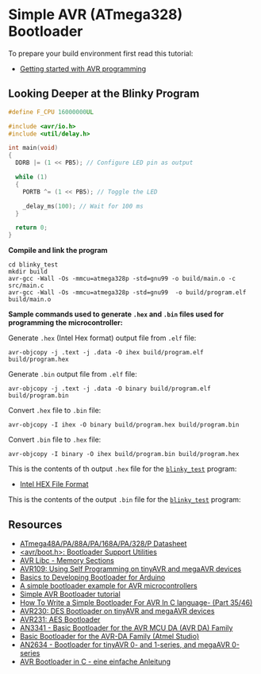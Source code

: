 # Simple AVR (ATmega328) Bootloader

To prepare your build environment first read this tutorial:

- [Getting started with AVR programming](https://github.com/m3y54m/start-avr)

## Looking Deeper at the Blinky Program

```c
#define F_CPU 16000000UL

#include <avr/io.h>
#include <util/delay.h>

int main(void)
{
  DDRB |= (1 << PB5); // Configure LED pin as output

  while (1)
  {
    PORTB ^= (1 << PB5); // Toggle the LED

    _delay_ms(100); // Wait for 100 ms
  }

  return 0;
}
```

**Compile and link the program**

```
cd blinky_test
mkdir build
avr-gcc -Wall -Os -mmcu=atmega328p -std=gnu99 -o build/main.o -c src/main.c
avr-gcc -Wall -Os -mmcu=atmega328p -std=gnu99  -o build/program.elf build/main.o
```

**Sample commands used to generate `.hex` and `.bin` files used for programming the microcontroller:**


Generate `.hex` (Intel Hex format) output file from `.elf` file:

```
avr-objcopy -j .text -j .data -O ihex build/program.elf build/program.hex
```

Generate `.bin` output file from `.elf` file:

```
avr-objcopy -j .text -j .data -O binary build/program.elf build/program.bin
```

Convert `.hex` file to `.bin` file:

```
avr-objcopy -I ihex -O binary build/program.hex build/program.bin
```

Convert `.bin` file to `.hex` file:

```
avr-objcopy -I binary -O ihex build/program.bin build/program.hex
```

This is the contents of th output `.hex` file for the [`blinky_test`](blinky_test) program:



- [Intel HEX File Format](https://microchipdeveloper.com/ipe:sqtp-hex-file-format)


This is the contents of the output `.bin` file for the [`blinky_test`](blinky_test) program:



## Resources

- [ATmega48A/PA/88A/PA/168A/PA/328/P Datasheet](https://ww1.microchip.com/downloads/en/DeviceDoc/ATmega48A-PA-88A-PA-168A-PA-328-P-DS-DS40002061B.pdf)
- [<avr/boot.h>: Bootloader Support Utilities](https://www.nongnu.org/avr-libc/user-manual/group__avr__boot.html)
- [AVR Libc - Memory Sections](https://www.nongnu.org/avr-libc/user-manual/mem_sections.html)
- [AVR109: Using Self Programming on tinyAVR and megaAVR devices](https://www.microchip.com/en-us/application-notes/an1644)
- [Basics to Developing Bootloader for Arduino](https://www.electronicwings.com/arduino/basics-to-developing-bootloader-for-arduino)
- [A simple bootloader example for AVR microcontrollers](https://github.com/radhoo/AVR-bootloader)
- [Simple AVR Bootloader tutorial](https://www.pocketmagic.net/simple-avr-bootloader-tutorial/)
- [How To Write a Simple Bootloader For AVR In C language- (Part 35/46)](https://www.engineersgarage.com/how-to-write-a-simple-bootloader-for-avr-in-c-language-part-35-46/)
- [AVR230: DES Bootloader on tinyAVR and megaAVR devices](https://www.microchip.com/en-us/application-notes/avr230)
- [AVR231: AES Bootloader](https://www.microchip.com/en-us/application-notes/an2462)
- [AN3341 - Basic Bootloader for the AVR MCU DA (AVR DA) Family](https://www.microchip.com/en-us/application-notes/an3341)
- [Basic Bootloader for the AVR-DA Family (Atmel Studio)](https://github.com/microchip-pic-avr-examples/avr128da48-cnano-bootloader-atmel-studio)
- [AN2634 - Bootloader for tinyAVR 0- and 1-series, and megaAVR 0-series](https://www.microchip.com/en-us/application-notes/an2634)
- [AVR Bootloader in C - eine einfache Anleitung](https://www.mikrocontroller.net/articles/AVR_Bootloader_in_C_-_eine_einfache_Anleitung)